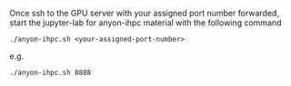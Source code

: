 Once ssh to the GPU server with your assigned port number forwarded, start the jupyter-lab for anyon-ihpc material with the following command
```
./anyon-ihpc.sh <your-assigned-port-number>
```
e.g.
```
./anyon-ihpc.sh 8888
```
